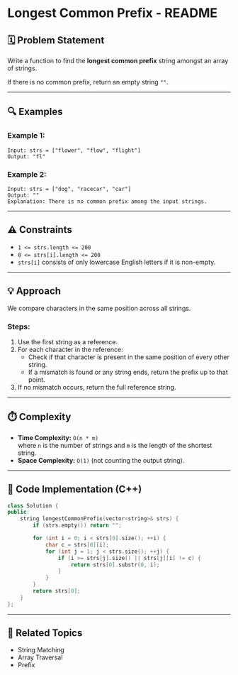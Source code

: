 # Longest Common Prefix - README

## 🗓️ Problem Statement

Write a function to find the **longest common prefix** string amongst an array of strings.

If there is no common prefix, return an empty string `""`.

---

## 🔍 Examples

### Example 1:

```text
Input: strs = ["flower", "flow", "flight"]
Output: "fl"
```

### Example 2:

```text
Input: strs = ["dog", "racecar", "car"]
Output: ""
Explanation: There is no common prefix among the input strings.
```

---

## ⚠️ Constraints

- `1 <= strs.length <= 200`
- `0 <= strs[i].length <= 200`
- `strs[i]` consists of only lowercase English letters if it is non-empty.

---

## 💡 Approach

We compare characters in the same position across all strings.

### Steps:

1. Use the first string as a reference.
2. For each character in the reference:
   - Check if that character is present in the same position of every other string.
   - If a mismatch is found or any string ends, return the prefix up to that point.
3. If no mismatch occurs, return the full reference string.

---

## ⏱️ Complexity

- **Time Complexity:** `O(n * m)`\
  where `n` is the number of strings and `m` is the length of the shortest string.
- **Space Complexity:** `O(1)` (not counting the output string).

---

## 💪 Code Implementation (C++)

```cpp
class Solution {
public:
    string longestCommonPrefix(vector<string>& strs) {
        if (strs.empty()) return "";

        for (int i = 0; i < strs[0].size(); ++i) {
            char c = strs[0][i];
            for (int j = 1; j < strs.size(); ++j) {
                if (i >= strs[j].size() || strs[j][i] != c) {
                    return strs[0].substr(0, i);
                }
            }
        }
        return strs[0];
    }
};
```

---

## 🔄 Related Topics

- String Matching
- Array Traversal
- Prefix

